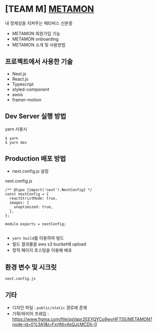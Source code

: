 # [TEAM M] [METAMON](http://metamon.hackathon.sparcs.org/)


내 정체성을 지켜주는 메타버스 신분증


- METAMON 회원가입 기능
- METAMON onboarding
- METAMON 소개 및 사용방법 

## 프로젝트에서 사용한 기술

- Next.js
- React.js
- Typescript
- styled-component
- axois
- framer-motion

## Dev Server 실행 방법

yarn 사용시

```
$ yarn
$ yarn dev
```

## Production 배포 방법

- next.config.js 설정  

next.config.js

```
/** @type {import('next').NextConfig} */
const nextConfig = {
  reactStrictMode: true,
  images: {
    unoptimized: true,
  },
};

module.exports = nextConfig;


```

- `yarn build`를 이용하여 빌드
- 빌드 결과물을 aws s3 bucket에 upload
- 정적 페이지 호스팅을 이용해 배포

## 환경 변수 및 시크릿
`next.config.js`

## 기타

- 디자인 파일 : `public/static` 경로에 존재
- 기획/와이어 프레임 : https://www.figma.com/file/qsVapr2EEYQYCo9wyHFT55/METAMON?node-id=0%3A1&t=FxrtNIy4eQJcMCDh-0
